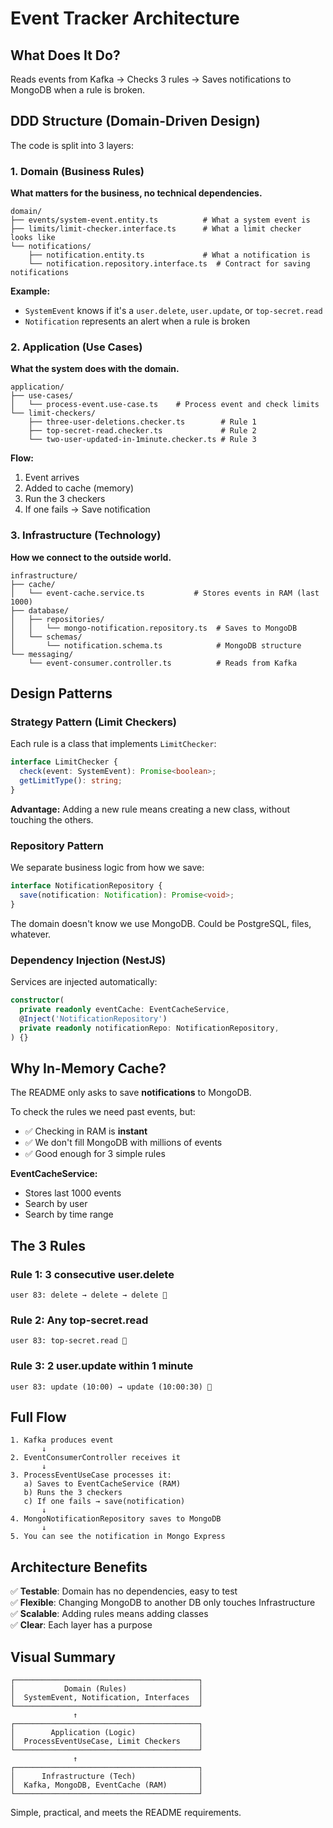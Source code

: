 # Event Tracker Architecture

## What Does It Do?

Reads events from Kafka → Checks 3 rules → Saves notifications to MongoDB when a rule is broken.

## DDD Structure (Domain-Driven Design)

The code is split into 3 layers:

### 1. Domain (Business Rules)

**What matters for the business, no technical dependencies.**

```
domain/
├── events/system-event.entity.ts          # What a system event is
├── limits/limit-checker.interface.ts      # What a limit checker looks like
└── notifications/
    ├── notification.entity.ts             # What a notification is
    └── notification.repository.interface.ts  # Contract for saving notifications
```

**Example:**
- `SystemEvent` knows if it's a `user.delete`, `user.update`, or `top-secret.read`
- `Notification` represents an alert when a rule is broken

### 2. Application (Use Cases)

**What the system does with the domain.**

```
application/
├── use-cases/
│   └── process-event.use-case.ts    # Process event and check limits
└── limit-checkers/
    ├── three-user-deletions.checker.ts        # Rule 1
    ├── top-secret-read.checker.ts             # Rule 2
    └── two-user-updated-in-1minute.checker.ts # Rule 3
```

**Flow:**
1. Event arrives
2. Added to cache (memory)
3. Run the 3 checkers
4. If one fails → Save notification

### 3. Infrastructure (Technology)

**How we connect to the outside world.**

```
infrastructure/
├── cache/
│   └── event-cache.service.ts           # Stores events in RAM (last 1000)
├── database/
│   ├── repositories/
│   │   └── mongo-notification.repository.ts  # Saves to MongoDB
│   └── schemas/
│       └── notification.schema.ts            # MongoDB structure
└── messaging/
    └── event-consumer.controller.ts          # Reads from Kafka
```

## Design Patterns

### Strategy Pattern (Limit Checkers)

Each rule is a class that implements `LimitChecker`:

```typescript
interface LimitChecker {
  check(event: SystemEvent): Promise<boolean>;
  getLimitType(): string;                      
}
```

**Advantage:** Adding a new rule means creating a new class, without touching the others.

### Repository Pattern

We separate business logic from how we save:

```typescript
interface NotificationRepository {
  save(notification: Notification): Promise<void>;
}
```

The domain doesn't know we use MongoDB. Could be PostgreSQL, files, whatever.

### Dependency Injection (NestJS)

Services are injected automatically:

```typescript
constructor(
  private readonly eventCache: EventCacheService,
  @Inject('NotificationRepository') 
  private readonly notificationRepo: NotificationRepository,
) {}
```

## Why In-Memory Cache?

The README only asks to save **notifications** to MongoDB.

To check the rules we need past events, but:
- ✅ Checking in RAM is **instant**
- ✅ We don't fill MongoDB with millions of events
- ✅ Good enough for 3 simple rules

**EventCacheService:**
- Stores last 1000 events
- Search by user
- Search by time range

## The 3 Rules

### Rule 1: 3 consecutive user.delete
```
user 83: delete → delete → delete 🚨
```

### Rule 2: Any top-secret.read
```
user 83: top-secret.read 🚨
```

### Rule 3: 2 user.update within 1 minute
```
user 83: update (10:00) → update (10:00:30) 🚨
```

## Full Flow

```
1. Kafka produces event
       ↓
2. EventConsumerController receives it
       ↓
3. ProcessEventUseCase processes it:
   a) Saves to EventCacheService (RAM)
   b) Runs the 3 checkers
   c) If one fails → save(notification)
       ↓
4. MongoNotificationRepository saves to MongoDB
       ↓
5. You can see the notification in Mongo Express
```

## Architecture Benefits

✅ **Testable**: Domain has no dependencies, easy to test  
✅ **Flexible**: Changing MongoDB to another DB only touches Infrastructure  
✅ **Scalable**: Adding rules means adding classes  
✅ **Clear**: Each layer has a purpose  

## Visual Summary

```
┌─────────────────────────────────────────┐
│           Domain (Rules)                │
│  SystemEvent, Notification, Interfaces  │
└─────────────────────────────────────────┘
              ↑
┌─────────────────────────────────────────┐
│        Application (Logic)              │
│  ProcessEventUseCase, Limit Checkers    │
└─────────────────────────────────────────┘
              ↑
┌─────────────────────────────────────────┐
│      Infrastructure (Tech)              │
│  Kafka, MongoDB, EventCache (RAM)       │
└─────────────────────────────────────────┘
```

Simple, practical, and meets the README requirements.

